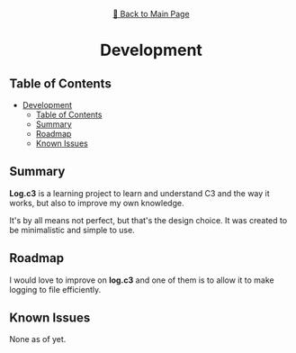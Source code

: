 <div align="center">
<p>

[📖 Back to Main Page](./README.md)
</p>

# Development

</div>

## Table of Contents

- [Development](#development)
  - [Table of Contents](#table-of-contents)
  - [Summary](#summary)
  - [Roadmap](#roadmap)
  - [Known Issues](#known-issues)

## Summary

**Log.c3** is a learning project to learn and understand C3 and the way it works, but also to improve my own knowledge.

It's by all means not perfect, but that's the design choice. It was created to be minimalistic and simple to use.

## Roadmap

I would love to improve on **log.c3** and one of them is to allow it to make logging to file efficiently.

## Known Issues

None as of yet.
